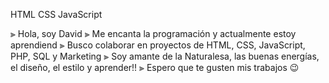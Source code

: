 HTML CSS JavaScript

⫸ Hola, soy David
⫸ Me encanta la programación y actualmente estoy aprendiend
⫸ Busco colaborar en proyectos de HTML, CSS, JavaScript, PHP, SQL y Marketing
⫸ Soy amante de la Naturalesa, las buenas energías, el diseño, el estilo y aprender!!
⫸ Espero que te gusten mis trabajos 😉

<!---
888davidl/888davidl is a ✨ special ✨ repository because its `README.md` (this file) appears on your GitHub profile.
You can click the Preview link to take a look at your changes.
--->
